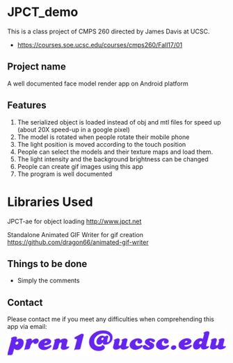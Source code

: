 # JPCT_demo
This is a class project of CMPS 260 directed by James Davis at UCSC.
- https://courses.soe.ucsc.edu/courses/cmps260/Fall17/01
## Project name
A well documented face model render app on Android platform
## Features
1. The serialized object is loaded instead of obj and mtl files for speed up (about 20X speed-up in a google pixel)
2. The model is rotated when people rotate their mobile phone
3. The light position is moved according to the touch position
4. People can select the models and their texture maps and load them.
5. The light intensity and the background brightness can be changed
6. People can create gif images using this app
7. The program is well documented
# Libraries Used
JPCT-ae for object loading
http://www.jpct.net

Standalone Animated GIF Writer for gif creation
https://github.com/dragon66/animated-gif-writer
## Things to be done
- Simply the comments 
## Contact
Please contact me if you meet any difficulties when comprehending this app via email:
![image](https://github.com/pren1/JPCT_demo/raw/master/output.png)
